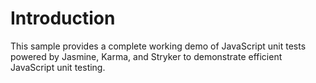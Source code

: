 # Introduction
This sample provides a complete working demo of JavaScript unit tests powered by Jasmine, Karma,
and Stryker to demonstrate efficient JavaScript unit testing.
